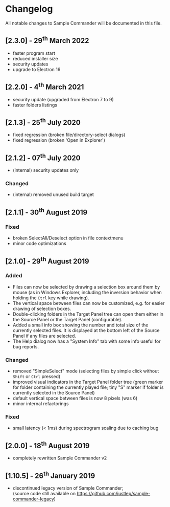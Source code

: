 # Changelog
All notable changes to Sample Commander will be documented in this file.

## [2.3.0] - 29<sup>th</sup> March 2022
* faster program start
* reduced installer size
* security updates 
* upgrade to Electron 16

## [2.2.0] - 4<sup>th</sup> March 2021
* security update (upgraded from Electron 7 to 9)
* faster folders listings

## [2.1.3] - 25<sup>th</sup> July 2020
* fixed regression (broken file/directory-select dialogs)
* fixed regression (broken 'Open in Explorer')

## [2.1.2] - 07<sup>th</sup> July 2020
* (internal) security updates only

### Changed
* (internal) removed unused build target

## [2.1.1] - 30<sup>th</sup> August 2019

### Fixed
* broken SelectAll/Deselect option in file contextmenu  
* minor code optimizations 

## [2.1.0] - 29<sup>th</sup> August 2019

### Added
* Files can now be selected by drawing a selection box around them by mouse (as in Windows Explorer, including the inversion behavior when holding the `Ctrl` key while drawing).
* The vertical space between files can now be customized, e.g. for easier drawing of selection boxes. 
* Double-clicking folders in the Target Panel tree can open them either in the Source Panel or the Target Panel (configurable).
* Added a small info box showing the number and total size of the currently selected files.
  It is displayed at the bottom left of the Source Panel if any files are selected. 
* The Help dialog now has a "System Info" tab with some info useful for bug reports.

### Changed
* removed "SimpleSelect" mode (selecting files by simple click without `Shift` or `Ctrl` pressed)
* improved visual indicators in the Target Panel folder tree (green marker for folder containing the currently played file; tiny "S" marker if folder is currently selected in the Source Panel) 
* default vertical space between files is now 8 pixels (was 6)
* minor internal refactorings

### Fixed
* small latency (< 1ms) during spectrogram scaling due to caching bug  

## [2.0.0] - 18<sup>th</sup> August 2019

* completely rewritten Sample Commander v2

## [1.10.5] - 26<sup>th</sup> January 2019

* discontinued legacy version of Sample Commander;  
  (source code still available on https://github.com/justlep/sample-commander-legacy)
